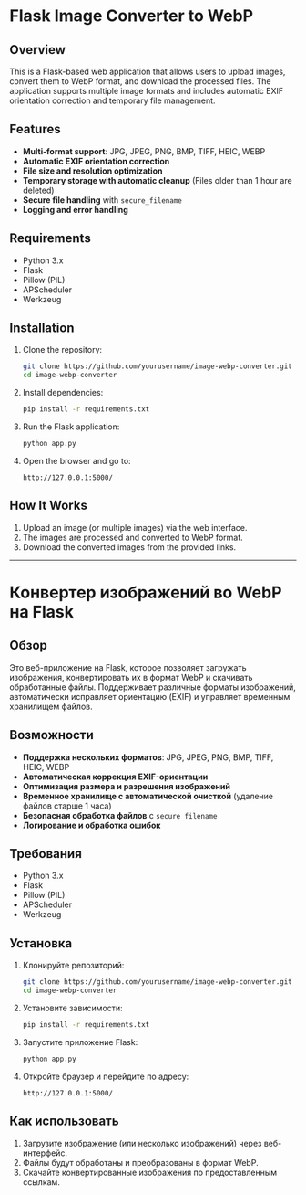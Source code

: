 # Flask Image Converter to WebP

## Overview
This is a Flask-based web application that allows users to upload images, convert them to WebP format, and download the processed files. The application supports multiple image formats and includes automatic EXIF orientation correction and temporary file management.

## Features
- **Multi-format support**: JPG, JPEG, PNG, BMP, TIFF, HEIC, WEBP
- **Automatic EXIF orientation correction**
- **File size and resolution optimization**
- **Temporary storage with automatic cleanup** (Files older than 1 hour are deleted)
- **Secure file handling** with `secure_filename`
- **Logging and error handling**

## Requirements
- Python 3.x
- Flask
- Pillow (PIL)
- APScheduler
- Werkzeug

## Installation
1. Clone the repository:
   ```sh
   git clone https://github.com/yourusername/image-webp-converter.git
   cd image-webp-converter
   ```
2. Install dependencies:
   ```sh
   pip install -r requirements.txt
   ```
3. Run the Flask application:
   ```sh
   python app.py
   ```
4. Open the browser and go to:
   ```
   http://127.0.0.1:5000/
   ```

## How It Works
1. Upload an image (or multiple images) via the web interface.
2. The images are processed and converted to WebP format.
3. Download the converted images from the provided links.

---

# Конвертер изображений во WebP на Flask

## Обзор
Это веб-приложение на Flask, которое позволяет загружать изображения, конвертировать их в формат WebP и скачивать обработанные файлы. Поддерживает различные форматы изображений, автоматически исправляет ориентацию (EXIF) и управляет временным хранилищем файлов.

## Возможности
- **Поддержка нескольких форматов**: JPG, JPEG, PNG, BMP, TIFF, HEIC, WEBP
- **Автоматическая коррекция EXIF-ориентации**
- **Оптимизация размера и разрешения изображений**
- **Временное хранилище с автоматической очисткой** (удаление файлов старше 1 часа)
- **Безопасная обработка файлов** с `secure_filename`
- **Логирование и обработка ошибок**

## Требования
- Python 3.x
- Flask
- Pillow (PIL)
- APScheduler
- Werkzeug

## Установка
1. Клонируйте репозиторий:
   ```sh
   git clone https://github.com/yourusername/image-webp-converter.git
   cd image-webp-converter
   ```
2. Установите зависимости:
   ```sh
   pip install -r requirements.txt
   ```
3. Запустите приложение Flask:
   ```sh
   python app.py
   ```
4. Откройте браузер и перейдите по адресу:
   ```
   http://127.0.0.1:5000/
   ```

## Как использовать
1. Загрузите изображение (или несколько изображений) через веб-интерфейс.
2. Файлы будут обработаны и преобразованы в формат WebP.
3. Скачайте конвертированные изображения по предоставленным ссылкам.

